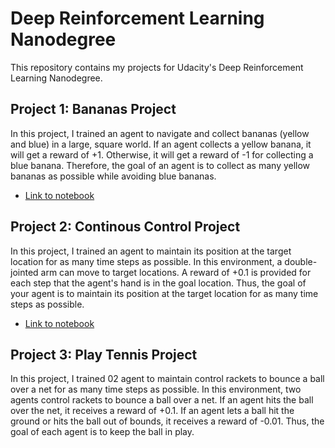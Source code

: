 # Deep Reinforcement Learning Nanodegree

This repository contains my projects for Udacity's Deep Reinforcement Learning Nanodegree.

## Project 1: Bananas Project

In this project, I trained an agent to navigate and collect bananas (yellow and blue) in a large, square world. If an agent collects a yellow banana, it will get a reward of +1. Otherwise, it will get a reward of -1 for collecting a blue banana. Therefore, the goal of an agent is to collect as many yellow bananas as possible while avoiding blue bananas.

- [Link to notebook](https://github.com/nguyenduchuyvn/DeepReinforcementLearningNanodegree/blob/main/project1/DQL_banana.ipynb)

## Project 2: Continous Control Project

In this project, I trained an agent to maintain its position at the target location for as many time steps as possible. In this environment, a double-jointed arm can move to target locations. A reward of +0.1 is provided for each step that the agent's hand is in the goal location. Thus, the goal of your agent is to maintain its position at the target location for as many time steps as possible.

- [Link to notebook](https://github.com/nguyenduchuyvn/DeepReinforcementLearningNanodegree/blob/main/project2/Continuous_Control.ipynb)


## Project 3: Play Tennis Project 

In this project, I trained 02 agent to maintain control rackets to bounce a ball over a net for as many time steps as possible. In this environment, two agents control rackets to bounce a ball over a net. If an agent hits the ball over the net, it receives a reward of +0.1. If an agent lets a ball hit the ground or hits the ball out of bounds, it receives a reward of -0.01. Thus, the goal of each agent is to keep the ball in play.
